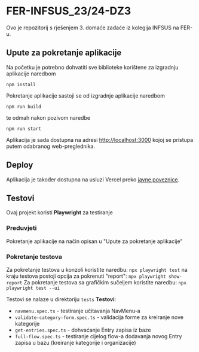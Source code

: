# FER-INFSUS_23/24-DZ3

Ovo je repozitorij s rješenjem 3. domaće zadaće iz kolegija INFSUS na FER-u.

## Upute za pokretanje aplikacije

Na početku je potrebno dohvatiti sve biblioteke korištene za izgradnju aplikacije naredbom

`npm install`

Pokretanje aplikacije sastoji se od izgradnje aplikacije naredbom

`npm run build`

te odmah nakon pozivom naredbe

`npm run start`

Aplikacija je sada dostupna na adresi [http://localhost:3000](https://localhost:3000) kojoj se pristupa putem odabranog web-preglednika.

## Deploy

Aplikacija je također dostupna na usluzi Vercel preko [javne poveznice](https://infsus-dz3.vercel.app/).

## Testovi

Ovaj projekt koristi **Playwright** za testiranje

### Preduvjeti

Pokretanje aplikacije na način opisan u "Upute za pokretanje aplikacije"

### Pokretanje testova

Za pokretanje testova u konzoli koristite naredbu:
`npx playwright test`
na kraju testova postoji opcija za pokrenuti "report":
`npx playwright show-report`
Za pokretanje testova sa grafičkim sučeljem koristite naredbu:
`npx playwright test --ui`

Testovi se nalaze u direktoriju `tests`
**Testovi**:

- `navmenu.spec.ts` - testiranje učitavanja NavMenu-a
- `validate-category-form.spec.ts` - validacija forme za kreiranje nove kategorije
- `get-entries.spec.ts` - dohvaćanje Entry zapisa iz baze
- `full-flow.spec.ts` - testiranje cijelog flow-a dodavanja novog Entry zapisa u bazu (kreiranje kategorije i organizacije)
